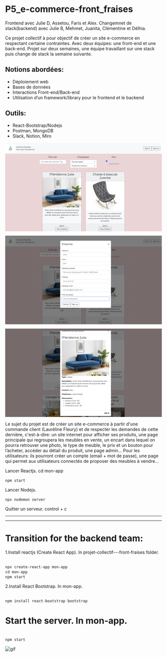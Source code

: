 # P5_e-commerce-front_fraises

Frontend avec Julie D, Assetou, Faris et Alex. Changemnet de stack(backend) avec Julie B, Mehmet, Juanita, Clémentine et Délhia.

Ce projet collectif à pour objectif de créer un site e-commerce en respectant certaine contraintes. Avec deux équipes: une front-end et une back-end. Projet sur deux semaines, une équipe travaillant sur une stack puis change de stack la semaine suivante. 

## Notions abordées:

- Déploiement web
- Bases de données
- Interactions Front-end/Back-end
- Utilisation d’un framework/library pour le frontend et le backend

## Outils:

- React-Bootstrap/Nodejs
- Postman, MongoDB
- Slack, Notion, Miro

<p><img align="center" alt="" src="https://github.com/Alexluu13/P5_E-commerce-front-fraises/blob/main/p5_e-commerce_1.png"/></p>
<p><img align="center" alt="" src="https://github.com/Alexluu13/P5_E-commerce-front-fraises/blob/main/p5_e-commerce_3.png"/></p>
<p><img align="center" alt="" src="https://github.com/Alexluu13/P5_E-commerce-front-fraises/blob/main/p5_e-commerce_4.png"/></p>

Le sujet du projet est de créer un site e-commerce à partir d'une commande client (Lauréline Fleury) et de respecter les demandes de cette dernière, c'est-à-dire: un site internet pour afficher ses produits, une page principale qui regroupera les meubles en vente, un encart dans lequel on pourra retrouver une photo, le type de meuble, le prix et un bouton pour l’acheter, accéder au détail du produit, une page admin... Pour les utilisateurs: ils pourront créer un compte (email + mot de passe), une page qui permet aux utilisateurs connectés de proposer des meubles à vendre...

Lancer Reactjs.
cd mon-app 
```
npm start
```
Lancer Nodejs.
```
npx nodemon server
```
Quitter un serveur. 
control + c

***
***

# Transition for the backend team:

1.Install reactjs (Create React App). In projet-collectif---front-fraises folder.

```reactjs

npx create-react-app mon-app
cd mon-app
npm start

```

2.Install React Bootstrap. In mon-app.

```reactjs

npm install react-bootstrap bootstrap

```

# Start the server. In mon-app.

```reactjs

npm start

```

<p><img align="left" alt="gif" src="https://github.com/adatechschool/projet-collectif---front-fraises/blob/main/cat.gif" width="300" height="400" /></p>
